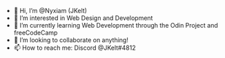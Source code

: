- 👋 Hi, I’m @Nyxiam (JKelt)
- 👀 I’m interested in Web Design and Development
- 🌱 I’m currently learning Web Development through the Odin Project and freeCodeCamp
- 💞️ I’m looking to collaborate on anything!
- 📫 How to reach me: Discord @JKelt#4812

<!---
Nyxiam/Nyxiam is a ✨ special ✨ repository because its `README.md` (this file) appears on your GitHub profile.
You can click the Preview link to take a look at your changes.
--->
